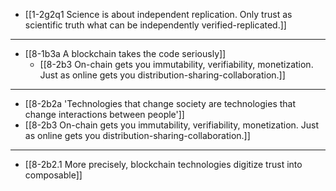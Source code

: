 - [[1-2g2q1 Science is about independent replication. Only trust as scientific truth what can be independently verified-replicated.]]
---
- [[8-1b3a A blockchain takes the code seriously]]
  - [[8-2b3 On-chain gets you immutability, verifiability, monetization. Just as online gets you distribution-sharing-collaboration.]]
---
- [[8-2b2a 'Technologies that change society are technologies that change interactions between people']]
- [[8-2b3 On-chain gets you immutability, verifiability, monetization. Just as online gets you distribution-sharing-collaboration.]]
---
- [[8-2b2.1 More precisely, blockchain technologies digitize trust into composable]]
